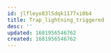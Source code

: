 ```yaml
---
id: jlfleyo83l5dqk1177xi0b4
title: Trap_lightning_triggered
desc: ''
updated: 1681956546762
created: 1681956546762
---
```

